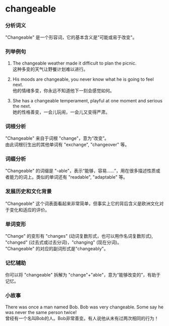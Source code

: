 # changeable

### 分析词义

  

"Changeable" 是一个形容词，它的基本含义是"可能或易于改变"。

  

### 列举例句

  

1.  The changeable weather made it difficult to plan the picnic.  
    这种多变的天气让野餐计划难以进行。
    
      
    
2.  His moods are changeable, you never know what he is going to feel next.  
    他的情绪多变，你永远不知道他下一刻会感觉如何。
    
      
    
3.  She has a changeable temperament, playful at one moment and serious the next.  
    她的性格善变，一会儿玩闹，一会儿又变得严肃。
    
      
    

  

### 词根分析

  

"Changeable" 来自于词根 "change"，意为“改变”。  
由此词根衍生出的其他单词有 "exchange", "changeover" 等。

  

### 词缀分析

  

"Changeable" 的词缀是 "-able"，表示“能够，容易……”，用在很多描述性质或者能力的词上。类似的单词还有 "readable", "adaptable" 等。

  

### 发展历史和文化背景

  

"Changeable" 这个词表面看起来非常简单，但事实上它的背后含义是欧洲文化对于变化和适应的评价。

  

### 单词变形

  

"Change" 的变形有 "changes" (动词复数形式，也可以用作名词复数形式), "changed" (过去式或过去分词)，"changing" (现在分词)。  
"Changeable" 的对应的副词形式是"changeably"。

  

### 记忆辅助

  

你可以将 "changeable" 拆解为 "change"+"able"，意为“能够改变的”，有助于记忆。

  

### 小故事

  

There was once a man named Bob. Bob was very changeable. Some say he was never the same person twice!  
曾经有一个名叫Bob的人。Bob非常善变。有人说他从未有过两次相同的行为！
